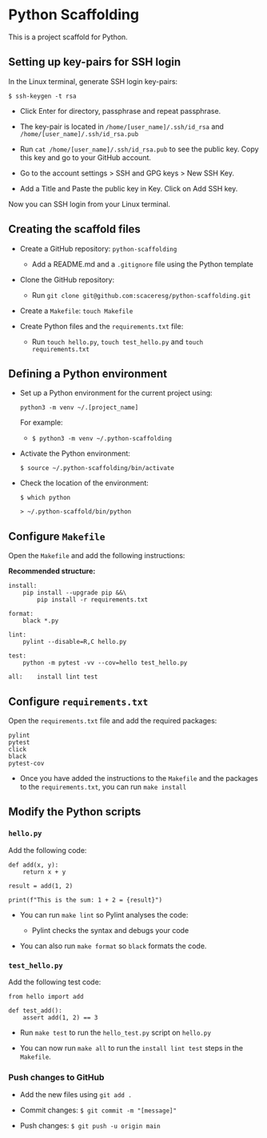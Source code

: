 # Python Scaffolding 

This is a project scaffold for Python.

## Setting up key-pairs for SSH login

In the Linux terminal, generate SSH login key-pairs:

`$ ssh-keygen -t rsa`

* Click Enter for directory, passphrase and repeat passphrase.

* The key-pair is located in `/home/[user_name]/.ssh/id_rsa` and 
`/home/[user_name]/.ssh/id_rsa.pub`

* Run `cat /home/[user_name]/.ssh/id_rsa.pub` to see the public key.
Copy this key and go to your GitHub account.

* Go to the account settings > SSH and GPG keys > New SSH Key.

* Add a Title and Paste the public key in Key. Click on Add SSH key.

Now you can SSH login from your Linux terminal.

## Creating the scaffold files

* Create a GitHub repository: `python-scaffolding` 

    - Add a README.md and a `.gitignore` file using the Python template

* Clone the GitHub repository:

    - Run `git clone git@github.com:scaceresg/python-scaffolding.git`

* Create a `Makefile`: `touch Makefile`

* Create Python files and the `requirements.txt` file:

    - Run `touch hello.py`, `touch test_hello.py` and 
    `touch requirements.txt`

## Defining a Python environment

* Set up a Python environment for the current project using:

    `python3 -m venv ~/.[project_name]`

    For example:

    - `$ python3 -m venv ~/.python-scaffolding`

* Activate the Python environment:

    `$ source ~/.python-scaffolding/bin/activate`

* Check the location of the environment:

    `$ which python`

    `> ~/.python-scaffold/bin/python`

## Configure `Makefile`

Open the `Makefile` and add the following instructions:

**Recommended structure:**

```
install:
	pip install --upgrade pip &&\
		pip install -r requirements.txt

format:
	black *.py

lint:
	pylint --disable=R,C hello.py

test:
	python -m pytest -vv --cov=hello test_hello.py

all:    install lint test
```

## Configure `requirements.txt`

Open the `requirements.txt` file and add the required packages:

```
pylint
pytest
click
black
pytest-cov
```

* Once you have added the instructions to the `Makefile` and the 
packages to the `requirements.txt`, you can run `make install`

## Modify the Python scripts

### `hello.py`

Add the following code:

```
def add(x, y):
    return x + y

result = add(1, 2)

print(f"This is the sum: 1 + 2 = {result}")                                                       
```

* You can run `make lint` so Pylint analyses the code:

    - Pylint checks the syntax and debugs your code

* You can also run `make format` so `black` formats the 
code.

### `test_hello.py`

Add the following test code:

```
from hello import add

def test_add():
    assert add(1, 2) == 3
```

* Run `make test` to run the `hello_test.py` script on
`hello.py`

* You can now run `make all` to run the `install lint test`
steps in the `Makefile`.

### Push changes to GitHub

* Add the new files using `git add .`

* Commit changes: `$ git commit -m "[message]"`

* Push changes: `$ git push -u origin main`